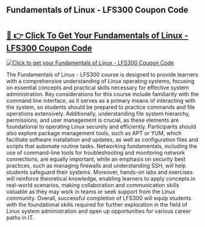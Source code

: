 ## Fundamentals of Linux - LFS300 Coupon Code

# <h2><a href="https://gitdownloader.com/linuxfoundation.php">🔗 👉 Click To Get Your Fundamentals of Linux - LFS300 Coupon Code</a></h2>

[![Click to get your Fundamentals of Linux - LFS300 Coupon Code](https://gitdownloader.com/linuxfoundation.jpg)](https://gitdownloader.com/linuxfoundation.php)

The Fundamentals of Linux - LFS300 course is designed to provide learners with a comprehensive understanding of Linux operating systems, focusing on essential concepts and practical skills necessary for effective system administration. Key considerations for this course include familiarity with the command line interface, as it serves as a primary means of interacting with the system, so students should be prepared to practice commands and file operations extensively. Additionally, understanding file system hierarchy, permissions, and user management is crucial, as these elements are foundational to operating Linux securely and efficiently. Participants should also explore package management tools, such as APT or YUM, which facilitate software installation and updates, as well as configuration files and scripts that automate routine tasks. Networking fundamentals, including the use of command-line tools for troubleshooting and monitoring network connections, are equally important, while an emphasis on security best practices, such as managing firewalls and understanding SSH, will help students safeguard their systems. Moreover, hands-on labs and exercises will reinforce theoretical knowledge, enabling learners to apply concepts in real-world scenarios, making collaboration and communication skills valuable as they may work in teams or seek support from the Linux community. Overall, successful completion of LFS300 will equip students with the foundational skills required for further exploration in the field of Linux system administration and open up opportunities for various career paths in IT.